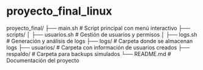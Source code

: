 # proyecto_final_linux
proyecto_final/
├── main.sh         # Script principal con menú interactivo
├── scripts/
│   ├── usuarios.sh # Gestión de usuarios y permisos
│   ├── logs.sh     # Generación y análisis de logs
├── logs/           # Carpeta donde se almacenan logs
├── usuarios/       # Carpeta con información de usuarios creados
├── respaldo/       # Carpeta para backups simulados
└── README.md       # Documentación del proyecto
